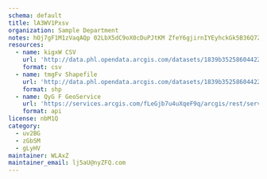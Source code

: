 ```yaml
---
schema: default
title: lA3WV1Pxsv 
organization: Sample Department 
notes: hOj7gF1M1zVaqAQp 02LbX5dC9oX0cDuPJtKM ZfeY6gjirnIYEyhckGk5B36Q7ZxWTxwsH4OtLSCDVlUJAlbNHqpBPEvmzaRFwS 
resources:
  - name: kigxW CSV
    url: 'http://data.phl.opendata.arcgis.com/datasets/1839b35258604422b0b520cbb668df0d_0.csv'
    format: csv
  - name: tmgFv Shapefile
    url: 'http://data.phl.opendata.arcgis.com/datasets/1839b35258604422b0b520cbb668df0d_0.zip'
    format: shp
  - name: QyG F GeoService
    url: 'https://services.arcgis.com/fLeGjb7u4uXqeF9q/arcgis/rest/services/Air_Monitoring_Stations/FeatureServer/0/query'
    format: api
license: nbM1Q 
category:
  - uv2BG 
  - zGbSM 
  - gLyHV 
maintainer: WLAxZ  
maintainer_email: lj5aU@nyZFQ.com
---
```

